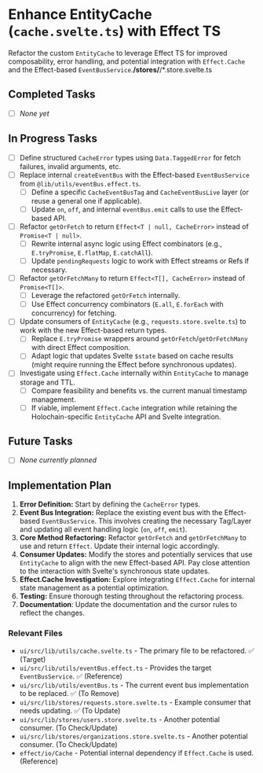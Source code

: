# Enhance EntityCache (`cache.svelte.ts`) with Effect TS

Refactor the custom `EntityCache` to leverage Effect TS for improved composability, error handling, and potential integration with `Effect.Cache` and the Effect-based `EventBusService`.**/stores/**/*.store.svelte.ts

## Completed Tasks

- [ ] *None yet*

## In Progress Tasks

- [ ] Define structured `CacheError` types using `Data.TaggedError` for fetch failures, invalid arguments, etc.
- [ ] Replace internal `createEventBus` with the Effect-based `EventBusService` from `@lib/utils/eventBus.effect.ts`.
  - [ ] Define a specific `CacheEventBusTag` and `CacheEventBusLive` layer (or reuse a general one if applicable).
  - [ ] Update `on`, `off`, and internal `eventBus.emit` calls to use the Effect-based API.
- [ ] Refactor `getOrFetch` to return `Effect<T | null, CacheError>` instead of `Promise<T | null>`.
  - [ ] Rewrite internal async logic using Effect combinators (e.g., `E.tryPromise`, `E.flatMap`, `E.catchAll`).
  - [ ] Update `pendingRequests` logic to work with Effect streams or Refs if necessary.
- [ ] Refactor `getOrFetchMany` to return `Effect<T[], CacheError>` instead of `Promise<T[]>`.
  - [ ] Leverage the refactored `getOrFetch` internally.
  - [ ] Use Effect concurrency combinators (`E.all`, `E.forEach` with concurrency) for fetching.
- [ ] Update consumers of `EntityCache` (e.g., `requests.store.svelte.ts`) to work with the new Effect-based return types.
  - [ ] Replace `E.tryPromise` wrappers around `getOrFetch`/`getOrFetchMany` with direct Effect composition.
  - [ ] Adapt logic that updates Svelte `$state` based on cache results (might require running the Effect before synchronous updates).
- [ ] Investigate using `Effect.Cache` internally within `EntityCache` to manage storage and TTL.
  - [ ] Compare feasibility and benefits vs. the current manual timestamp management.
  - [ ] If viable, implement `Effect.Cache` integration while retaining the Holochain-specific `EntityCache` API and Svelte integration.

## Future Tasks

- [ ] *None currently planned*

## Implementation Plan

1. **Error Definition:** Start by defining the `CacheError` types.
2. **Event Bus Integration:** Replace the existing event bus with the Effect-based `EventBusService`. This involves creating the necessary Tag/Layer and updating all event handling logic (`on`, `off`, `emit`).
3. **Core Method Refactoring:** Refactor `getOrFetch` and `getOrFetchMany` to use and return `Effect`. Update their internal logic accordingly.
4. **Consumer Updates:** Modify the stores and potentially services that use `EntityCache` to align with the new Effect-based API. Pay close attention to the interaction with Svelte's synchronous state updates.
5. **Effect.Cache Investigation:** Explore integrating `Effect.Cache` for internal state management as a potential optimization.
6. **Testing:** Ensure thorough testing throughout the refactoring process.
7. **Documentation**: Update the documentation and the cursor rules to reflect the changes.

### Relevant Files

- `ui/src/lib/utils/cache.svelte.ts` - The primary file to be refactored. ✅ (Target)
- `ui/src/lib/utils/eventBus.effect.ts` - Provides the target `EventBusService`. ✅ (Reference)
- `ui/src/lib/utils/eventBus.ts` - The current event bus implementation to be replaced. ✅ (To Remove)
- `ui/src/lib/stores/requests.store.svelte.ts` - Example consumer that needs updating. ✅ (To Update)
- `ui/src/lib/stores/users.store.svelte.ts` - Another potential consumer. (To Check/Update)
- `ui/src/lib/stores/organizations.store.svelte.ts` - Another potential consumer. (To Check/Update)
- `effect/io/Cache` - Potential internal dependency if `Effect.Cache` is used. (Reference)
